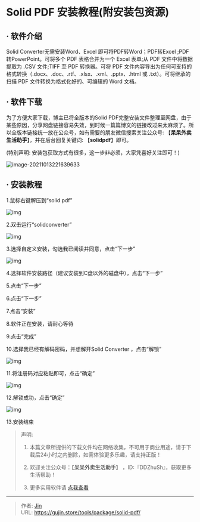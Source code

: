 # Solid PDF 安装教程(附安装包资源)


## · 软件介绍
Solid Converter无需安装Word、Excel 即可将PDF转Word；PDF转Excel ;PDF转PowerPoint。可将多个 PDF 表格合并为一个 Excel 表单;从 PDF 文件中将数据提取为 .CSV 文件;TIFF 至 PDF 转换器。可将 PDF 文件内容导出为任何可支持的格式转换（.docx、.doc、.rtf、.xlsx、.xml、.pptx、.html 或 .txt）。可将继承的扫描 PDF 文件转换为格式化好的、可编辑的 Word 文档。

## · 软件下载
为了方便大家下载，博主已将全版本的Solid PDF完整安装文件整理至网盘，由于某些原因，分享网盘链接容易失效，到时候一篇篇博文的链接改过来太麻烦了。所以全版本链接统一放在公众号，如有需要的朋友微信搜索关注公众号: 【**呆呆外卖生活助手**】，并在后台回复关键词: 【**solidpdf**】即可。

(特别声明: 安装包获取方式有很多，这一步非必须，大家凭喜好关注即可！)

![image-20211013221639633](https://img.gujin.store/img/image-20211013221639633.png)

## · 安装教程

1.鼠标右键解压到“solid pdf”

![img](https://img.gujin.store/img/v2-f27ae94e4ab5470eec573b0dafe2237c_720w.png)

2.双击运行“solidconverter”

![img](https://img.gujin.store/img/v2-1a54b19267c82296b589dde35587caff_720w.png)

3.选择自定义安装，勾选我已阅读并同意，点击“下一步”

![img](https://img.gujin.store/img/v2-2769610b69f3d78c1d24076a0c63800b_720w.png)

4.选择软件安装路径（建议安装到C盘以外的磁盘中），点击“下一步”

5.点击“下一步”

6.点击“下一步”

7.点击“安装”

8.软件正在安装，请耐心等待

9.点击“完成”

10.选择我已经有解码密码，并想解开Solid Converter ，点击“解锁”

![img](https://img.gujin.store/img/v2-b049f23a7022238da9ef9db71a056a45_720w.png)

11.将注册码对应粘贴即可，点击“确定”

![img](https://img.gujin.store/img/v2-1ffdb0550acdc594aef8cf430d103b49_720w.png)

12.解锁成功，点击“确定”

![img](https://img.gujin.store/img/v2-d317df11fbce57c35a46efdfd4f5de6f_720w.png)

13.安装结束




> 声明: 
>
> 1. 本篇文章所提供的下载文件均在网络收集，不可用于商业用途，请于下载后24小时之内删除，如需体验更多乐趣，请支持正版！
>
> 2. 欢迎关注公众号：【**呆呆外卖生活助手**】 ，ID:『DDZhuSh』，获取更多生活帮助！
>
> 3. 更多实用软件请  [点我查看](/tools)


---

> 作者: [Jin](https://img.gujin.store/img/favicon.ico)  
> URL: https://gujin.store/tools/package/solid-pdf/  

